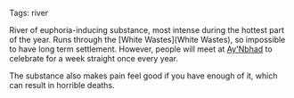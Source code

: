 Tags: river

River of euphoria-inducing substance, most intense during the hottest part of the year. Runs through the [White Wastes](White Wastes), so impossible to have long term settlement. However, people will meet at [Ay'Nbhad](Ay'Nbhad) to celebrate for a week straight once every year.

The substance also makes pain feel good if you have enough of it, which can result in horrible deaths.